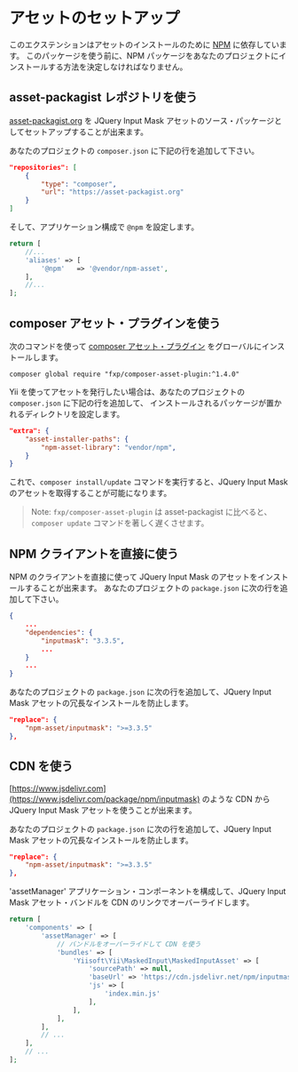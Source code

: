 アセットのセットアップ
======================

このエクステンションはアセットのインストールのために [NPM](https://www.npmjs.org/) に依存しています。
このパッケージを使う前に、NPM パッケージをあなたのプロジェクトにインストールする方法を決定しなければなりません。


## asset-packagist レポジトリを使う

[asset-packagist.org](https://asset-packagist.org) を JQuery Input Mask アセットのソース・パッケージとしてセットアップすることが出来ます。

あなたのプロジェクトの `composer.json` に下記の行を追加して下さい。

```json
"repositories": [
    {
        "type": "composer",
        "url": "https://asset-packagist.org"
    }
]
```

そして、アプリケーション構成で `@npm` を設定します。

```php
return [
    //...
    'aliases' => [
        '@npm'   => '@vendor/npm-asset',
    ],
    //...
];
```


## composer アセット・プラグインを使う

次のコマンドを使って [composer アセット・プラグイン](https://github.com/francoispluchino/composer-asset-plugin/) をグローバルにインストールします。

```
composer global require "fxp/composer-asset-plugin:^1.4.0"
```

Yii を使ってアセットを発行したい場合は、あなたのプロジェクトの `composer.json` に下記の行を追加して、
インストールされるパッケージが置かれるディレクトリを設定します。

```json
"extra": {
    "asset-installer-paths": {
        "npm-asset-library": "vendor/npm",
    }
}
```

これで、`composer install/update` コマンドを実行すると、JQuery Input Mask のアセットを取得することが可能になります。

> Note: `fxp/composer-asset-plugin` は asset-packagist に比べると、`composer update`
  コマンドを著しく遅くさせます。


## NPM クライアントを直接に使う

NPM のクライアントを直接に使って JQuery Input Mask のアセットをインストールすることが出来ます。
あなたのプロジェクトの `package.json` に次の行を追加して下さい。

```json
{
    ...
    "dependencies": {
        "inputmask": "3.3.5",
        ...
    }
    ...
}
```

あなたのプロジェクトの `package.json` に次の行を追加して、JQuery Input Mask アセットの冗長なインストールを防止します。

```json
"replace": {
    "npm-asset/inputmask": ">=3.3.5"
},
```


## CDN を使う

[https://www.jsdelivr.com](https://www.jsdelivr.com/package/npm/inputmask) のような CDN から JQuery Input Mask アセットを使うことが出来ます。

あなたのプロジェクトの `package.json` に次の行を追加して、JQuery Input Mask アセットの冗長なインストールを防止します。

```json
"replace": {
    "npm-asset/inputmask": ">=3.3.5"
},
```

'assetManager' アプリケーション・コンポーネントを構成して、JQuery Input Mask アセット・バンドルを CDN のリンクでオーバーライドします。

```php
return [
    'components' => [
        'assetManager' => [
            // バンドルをオーバーライドして CDN を使う
            'bundles' => [
                'Yiisoft\Yii\MaskedInput\MaskedInputAsset' => [
                    'sourcePath' => null,
                    'baseUrl' => 'https://cdn.jsdelivr.net/npm/inputmask@3.3.11',
                    'js' => [
                        'index.min.js'
                    ],
                ],
            ],
        ],
        // ...
    ],
    // ...
];
```
